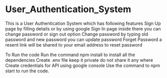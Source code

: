 # User_Authentication_System
This is a User Authentication System which has following features
Sign Up page by filling details or by using google
Sign In page inside there you can change password or sign out option 
Change password by typing old password and new password you can update password
Forget Password a resent link will be shared to your email address to reset password

To Run the code 
Run the command npm install to install all the dependencies
Create .env file keep it private do not share it any where
Create credentials for API using google console 
Use the command to npm start to run the code.
